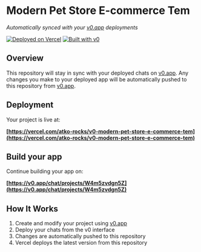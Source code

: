 # Modern Pet Store E-commerce Tem

*Automatically synced with your [v0.app](https://v0.app) deployments*

[![Deployed on Vercel](https://img.shields.io/badge/Deployed%20on-Vercel-black?style=for-the-badge&logo=vercel)](https://vercel.com/atko-rocks/v0-modern-pet-store-e-commerce-tem)
[![Built with v0](https://img.shields.io/badge/Built%20with-v0.app-black?style=for-the-badge)](https://v0.app/chat/projects/W4m5zvdgn5Z)

## Overview

This repository will stay in sync with your deployed chats on [v0.app](https://v0.app).
Any changes you make to your deployed app will be automatically pushed to this repository from [v0.app](https://v0.app).

## Deployment

Your project is live at:

**[https://vercel.com/atko-rocks/v0-modern-pet-store-e-commerce-tem](https://vercel.com/atko-rocks/v0-modern-pet-store-e-commerce-tem)**

## Build your app

Continue building your app on:

**[https://v0.app/chat/projects/W4m5zvdgn5Z](https://v0.app/chat/projects/W4m5zvdgn5Z)**

## How It Works

1. Create and modify your project using [v0.app](https://v0.app)
2. Deploy your chats from the v0 interface
3. Changes are automatically pushed to this repository
4. Vercel deploys the latest version from this repository